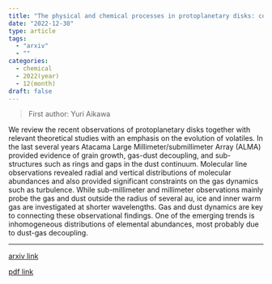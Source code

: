 ```yaml
---
title: "The physical and chemical processes in protoplanetary disks: constraints on the composition of comets"
date: "2022-12-30"
type: article
tags:
  - "arxiv"
  - ""
categories:
  - chemical
  - 2022(year)
  - 12(month)
draft: false
---
```


> First author: Yuri Aikawa

 We review the recent observations of protoplanetary disks together with
relevant theoretical studies with an emphasis on the evolution of volatiles. In
the last several years Atacama Large Millimeter/submillimeter Array (ALMA)
provided evidence of grain growth, gas-dust decoupling, and sub-structures such
as rings and gaps in the dust continuum. Molecular line observations revealed
radial and vertical distributions of molecular abundances and also provided
significant constraints on the gas dynamics such as turbulence. While
sub-millimeter and millimeter observations mainly probe the gas and dust
outside the radius of several au, ice and inner warm gas are investigated at
shorter wavelengths. Gas and dust dynamics are key to connecting these
observational findings. One of the emerging trends is inhomogeneous
distributions of elemental abundances, most probably due to dust-gas
decoupling.

---
[arxiv link](http://arxiv.org/abs/2212.14529v2)

[pdf link](http://arxiv.org/pdf/2212.14529v2)